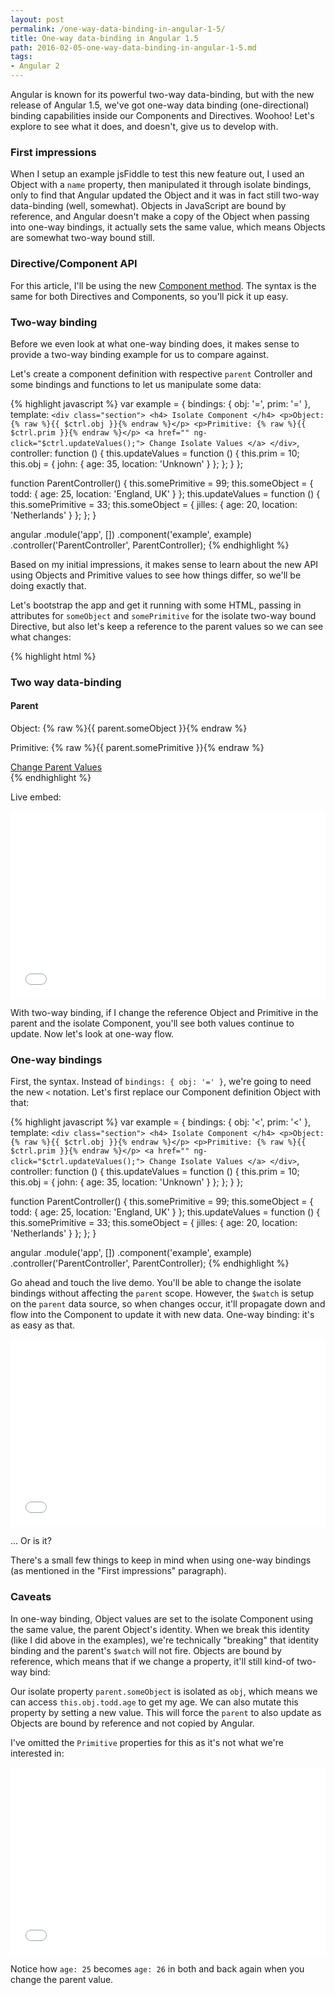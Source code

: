 ```yaml
---
layout: post
permalink: /one-way-data-binding-in-angular-1-5/
title: One-way data-binding in Angular 1.5
path: 2016-02-05-one-way-data-binding-in-angular-1-5.md
tags:
- Angular 2
---
```


Angular is known for its powerful two-way data-binding, but with the new release of Angular 1.5, we've got one-way data binding (one-directional) binding capabilities inside our Components and Directives. Woohoo! Let's explore to see what it does, and doesn't, give us to develop with.

### First impressions

When I setup an example jsFiddle to test this new feature out, I used an Object with a `name` property, then manipulated it through isolate bindings, only to find that Angular updated the Object and it was in fact still two-way data-binding (well, somewhat). Objects in JavaScript are bound by reference, and Angular doesn't make a copy of the Object when passing into one-way bindings, it actually sets the same value, which means Objects are somewhat two-way bound still.

### Directive/Component API

For this article, I'll be using the new [Component method](/exploring-the-angular-1-5-component-method). The syntax is the same for both Directives and Components, so you'll pick it up easy.

### Two-way binding

Before we even look at what one-way binding does, it makes sense to provide a two-way binding example for us to compare against.

Let's create a component definition with respective `parent` Controller and some bindings and functions to let us manipulate some data:

{% highlight javascript %}
var example = {
  bindings: {
    obj: '=',
    prim: '='
  },
  template: `
    <div class="section">
      <h4>
        Isolate Component
      </h4>
      <p>Object: {% raw %}{{ $ctrl.obj }}{% endraw %}</p>
      <p>Primitive: {% raw %}{{ $ctrl.prim }}{% endraw %}</p>
      <a href="" ng-click="$ctrl.updateValues();">
        Change Isolate Values
      </a>
    </div>
  `,
  controller: function () {
    this.updateValues = function () {
      this.prim = 10;
      this.obj = {
        john: {
          age: 35,
          location: 'Unknown'
        }
      };
    };
  }
};

function ParentController() {
  this.somePrimitive = 99;
  this.someObject = {
    todd: {
      age: 25,
      location: 'England, UK'
    }
  };
  this.updateValues = function () {
    this.somePrimitive = 33;
    this.someObject = {
      jilles: {
        age: 20,
        location: 'Netherlands'
      }
    };
  };
}

angular
  .module('app', [])
  .component('example', example)
  .controller('ParentController', ParentController);
{% endhighlight %}

Based on my initial impressions, it makes sense to learn about the new API using Objects and Primitive values to see how things differ, so we'll be doing exactly that.

Let's bootstrap the app and get it running with some HTML, passing in attributes for `someObject` and `somePrimitive` for the isolate two-way bound Directive, but also let's keep a reference to the parent values so we can see what changes:

{% highlight html %}
<div ng-app="app">
  <div ng-controller="ParentController as parent">
    <h3>
      Two way data-binding
    </h3>
    <div class="section">
      <h4>
        Parent
      </h4>
      <p>
        Object: {% raw %}{{ parent.someObject }}{% endraw %}
      </p>
      <p>
        Primitive: {% raw %}{{ parent.somePrimitive }}{% endraw %}
      </p>
      <a href="" ng-click="parent.updateValues();">
        Change Parent Values
      </a>
    </div>
    <example obj="parent.someObject" prim="parent.somePrimitive"></example>
  </div>
</div>
{% endhighlight %}

Live embed:

<iframe width="100%" height="300" src="//jsfiddle.net/toddmotto/sdxuc80o/embedded/result,js,html" allowfullscreen="allowfullscreen" frameborder="0"></iframe>

With two-way binding, if I change the reference Object and Primitive in the parent and the isolate Component, you'll see both values continue to update. Now let's look at one-way flow.

### One-way bindings

First, the syntax. Instead of `bindings: { obj: '=' }`, we're going to need the new `<` notation. Let's first replace our Component definition Object with that:

{% highlight javascript %}
var example = {
  bindings: {
    obj: '<',
    prim: '<'
  },
  template: `
    <div class="section">
      <h4>
        Isolate Component
      </h4>
      <p>Object: {% raw %}{{ $ctrl.obj }}{% endraw %}</p>
      <p>Primitive: {% raw %}{{ $ctrl.prim }}{% endraw %}</p>
      <a href="" ng-click="$ctrl.updateValues();">
        Change Isolate Values
      </a>
    </div>
  `,
  controller: function () {
    this.updateValues = function () {
      this.prim = 10;
      this.obj = {
        john: {
          age: 35,
          location: 'Unknown'
        }
      };
    };
  }
};

function ParentController() {
  this.somePrimitive = 99;
  this.someObject = {
    todd: {
      age: 25,
      location: 'England, UK'
    }
  };
  this.updateValues = function () {
    this.somePrimitive = 33;
    this.someObject = {
      jilles: {
        age: 20,
        location: 'Netherlands'
      }
    };
  };
}

angular
  .module('app', [])
  .component('example', example)
  .controller('ParentController', ParentController);
{% endhighlight %}

Go ahead and touch the live demo. You'll be able to change the isolate bindings without affecting the `parent` scope. However, the `$watch` is setup on the `parent` data source, so when changes occur, it'll propagate down and flow into the Component to update it with new data. One-way binding: it's as easy as that.

<iframe width="100%" height="300" src="//jsfiddle.net/toddmotto/wauana12/embedded/result,js,html" allowfullscreen="allowfullscreen" frameborder="0"></iframe>

... Or is it?

There's a small few things to keep in mind when using one-way bindings (as mentioned in the "First impressions" paragraph).

### Caveats

In one-way binding, Object values are set to the isolate Component using the same value, the parent Object's identity. When we break this identity (like I did above in the examples), we're technically "breaking" that identity binding and the parent's `$watch` will not fire. Objects are bound by reference, which means that if we change a property, it'll still kind-of two-way bind:

Our isolate property `parent.someObject` is isolated as `obj`, which means we can access `this.obj.todd.age` to get my age. We can also mutate this property by setting a new value. This will force the `parent` to also update as Objects are bound by reference and not copied by Angular.

I've omitted the `Primitive` properties for this as it's not what we're interested in:

<iframe width="100%" height="300" src="//jsfiddle.net/toddmotto/zenbyrcb/embedded/result,js,html" allowfullscreen="allowfullscreen" frameborder="0"></iframe>

Notice how `age: 25` becomes `age: 26` in both and back again when you change the parent value.
